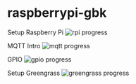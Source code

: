 # raspberrypi-gbk

Setup Raspberry Pi 
![rpi progress](https://progress-bar.dev/100)

MQTT Intro 
![mqtt progress](https://progress-bar.dev/100)

GPIO 
![gpio progress](https://progress-bar.dev/50)

Setup Greengrass 
![greengrass progress](https://progress-bar.dev/100)